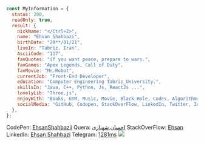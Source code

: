 ```JavaScript
const MyInformation = {
  status: 200,
  readOnly: true,
  result: {
    nickName: "</Ctrl+Z>",
    name: "Ehsan Shahbazi",
    birthDate: "20**/01/21",
    liveIn: "Tabriz, Iran",
    AsciiCode: "137",
    favQuotes: "if you want peace, prepare to wars.",
    favGames: "Apex Legends, Call of Duty",
    favMovie: "Mr.Robot",
    currentJob: "Front-End Developer",
    education: "Computer Engineering Tabriz_University.",
    skillsIn: "Java, C++, Python, Js, ReactJs ...",
    lovelyLib: "Three.js",
    enjoyWith: "Books, GYM, Music, Movie, Black Hole, Codes, Algorithms & Geometry.",
    socialMedia: "GitHub, Codepen, StackOverFlow, LinkedIn, Twitter, Instagram, Telegram, WhatsApp"
  },
};
```
CodePen: [EhsanShahbazii](https://codepen.io/ehsanshahbazii)
Quera: [احسان شهبازی](https://quera.org/profile/Ehsan_Shahbazi)
StackOverFlow: [Ehsan](https://stackoverflow.com/users/20102950/ehsan)
LinkedIn: [Ehsan Shahbazi](https://www.linkedin.com/in/ehsan-shahbazi-848206225)
Telegram: [1281ms](https://t.me/Shahbazi_Ehsan)
![](https://komarev.com/ghpvc/?username=EhsanShahbazii&color=brightgreen&label=PROFILE+VIEWS)
